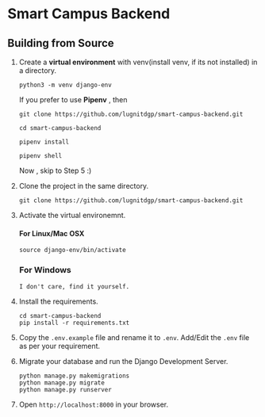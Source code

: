# Smart Campus Backend


## Building from Source

1. Create a **virtual environment** with venv(install venv, if its not installed) in a directory.

    ```
    python3 -m venv django-env

    ```


    If you prefer to use **Pipenv** , then 

    ```
    git clone https://github.com/lugnitdgp/smart-campus-backend.git

    cd smart-campus-backend

    pipenv install

    pipenv shell
    ```

    Now , skip to Step 5 :)

2. Clone the project in the same directory.

    ```
    git clone https://github.com/lugnitdgp/smart-campus-backend.git

    ```

3. Activate the virtual environemnt.

    #### For Linux/Mac OSX   
    ```
    source django-env/bin/activate

    ```
    ### For Windows
    `I don't care, find it yourself.`

4. Install the requirements.

    ```
    cd smart-campus-backend
    pip install -r requirements.txt

    ```

5.  Copy the `.env.example` file and rename it to `.env`.
    Add/Edit the `.env` file as per your requirement.


6.  Migrate your database and run the Django Development Server.

    ```
    python manage.py makemigrations
    python manage.py migrate
    python manage.py runserver

    ```


7. Open `http://localhost:8000` in your browser.


